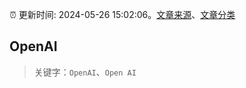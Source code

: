 :alarm_clock: 更新时间: 2024-05-26 15:02:06。[文章来源](/README.md)、[文章分类](/TAGS.md)

## OpenAI


> 关键字：`OpenAI`、`Open AI`



